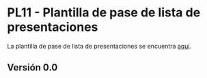 # PL11 - Plantilla de pase de lista de presentaciones

La plantilla de pase de lista de presentaciones se encuentra [aquí](https://docs.google.com/document/d/1EghUu1WClfd4Br2Q7bkXdvJkr7iXFN4HQlsNeR-Hs90/edit#).

## Versión 0.0
